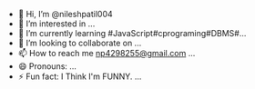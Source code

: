 - 👋 Hi, I’m @nileshpatil004
- 👀 I’m interested in ...
- 🌱 I’m currently learning #JavaScript#cprograming#DBMS#...
- 💞️ I’m looking to collaborate on ...
- 📫 How to reach me np4298255@gmail.com ...
- 😄 Pronouns: ...
- ⚡ Fun fact: I Think I'm FUNNY. ...

<!---
nileshpatil004/nileshpatil004 is a ✨ special ✨ repository because its `README.md` (this file) appears on your GitHub profile.
You can click the Preview link to take a look at your changes.
--->
